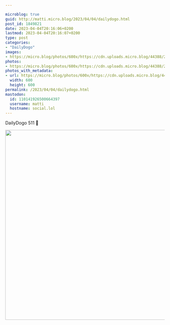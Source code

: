 ```yaml
---

microblog: true
guid: http://matti.micro.blog/2023/04/04/dailydogo.html
post_id: 1849821
date: 2023-04-04T20:16:06+0200
lastmod: 2023-04-04T20:16:07+0200
type: post
categories:
- "DailyDogo"
images:
- https://micro.blog/photos/600x/https://cdn.uploads.micro.blog/44388/2023/3eeeef48d0.jpg
photos:
- https://micro.blog/photos/600x/https://cdn.uploads.micro.blog/44388/2023/3eeeef48d0.jpg
photos_with_metadata:
- url: https://micro.blog/photos/600x/https://cdn.uploads.micro.blog/44388/2023/3eeeef48d0.jpg
  width: 600
  height: 600
permalink: /2023/04/04/dailydogo.html
mastodon:
  id: 110141926500664397
  username: matti
  hostname: social.lol
---
```

DailyDogo 511 🐶

<img src="https://micro.blog/photos/600x/https://blog.martin-haehnel.de/uploads/2023/3eeeef48d0.jpg" width="600" height="600" alt="" />
